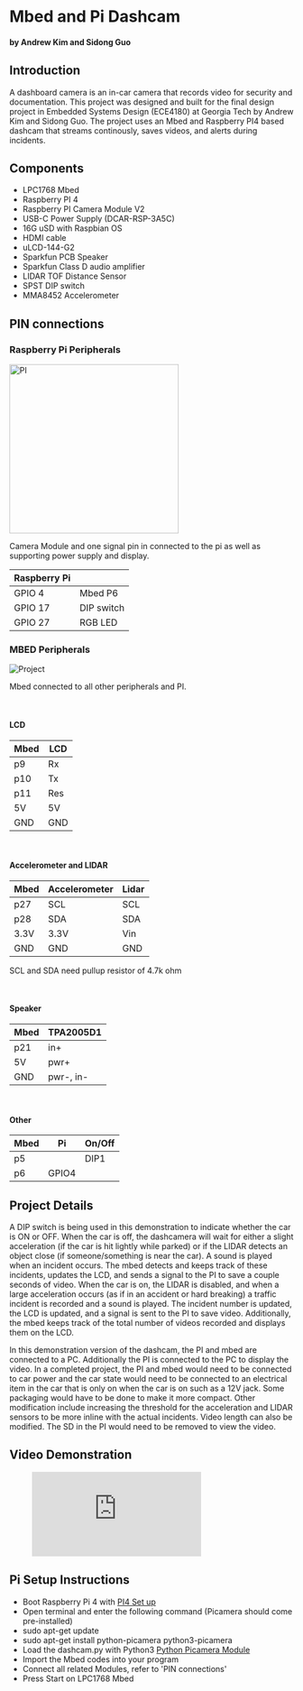 
# Mbed and Pi Dashcam
#### by Andrew Kim and Sidong Guo

## Introduction
A dashboard camera is an in-car camera that records video for security and documentation. This project was designed and built for the final design project in Embedded Systems Design (ECE4180) at Georgia Tech by Andrew Kim and Sidong Guo. The project uses an Mbed and Raspberry PI4 based dashcam that streams continously, saves videos, and alerts during incidents. 

## Components
* LPC1768 Mbed 
* Raspberry PI 4 
* Raspberry PI Camera Module V2
* USB-C Power Supply (DCAR-RSP-3A5C)
* 16G uSD with Raspbian OS 
* HDMI cable
* uLCD-144-G2
* Sparkfun PCB Speaker 
* Sparkfun Class D audio amplifier 
* LIDAR TOF Distance Sensor
* SPST DIP switch
* MMA8452 Accelerometer

## PIN connections
### Raspberry Pi Peripherals 
<img src="https://user-images.githubusercontent.com/82831509/116631723-8f6a7400-a923-11eb-97dc-e1964e7295b3.jpg" alt="PI" style="width:300px;"/>
<p>Camera Module and one signal pin in connected to the pi as well as supporting power supply and display.</p>

|Raspberry Pi|            |
|------------|------------|
|  GPIO 4    | Mbed P6    | 
|  GPIO 17   | DIP switch |
|  GPIO 27   | RGB LED    |
<p></p>

### MBED Peripherals
<img src="https://user-images.githubusercontent.com/82831509/116728394-da33cc80-a9b3-11eb-926d-bfd39d7cca04.jpg" alt="Project" style="width:3
00px;"/>
<p>Mbed connected to all other peripherals and PI.</p>
<br>

#### LCD
|Mbed  | LCD |
|----- |-----|
| p9   | Rx  |
| p10  | Tx  |
| p11  | Res |
| 5V   | 5V  |
| GND  | GND |
<br>

#### Accelerometer and LIDAR
|Mbed  |Accelerometer | Lidar |
|----- |--------------|-------|
| p27  |SCL           | SCL   |
| p28  |SDA           | SDA   |
| 3.3V |3.3V          | Vin   |
| GND  | GND          | GND   |
<p>SCL and SDA need pullup resistor of 4.7k ohm</p>
<br>

#### Speaker
|Mbed  | TPA2005D1 |
|----- |-----------|
| p21  | in+       |
| 5V   | pwr+      |
| GND  | pwr-, in- |
<br>

#### Other
|Mbed  | Pi    | On/Off |
|------|-------|--------|
| p5   |       | DIP1   |
| p6   | GPIO4 |        |

## Project Details
<p>A DIP switch is being used in this demonstration to indicate whether the car is ON or OFF. When the car is off, the dashcamera will wait for either a slight acceleration (if the car is hit lightly while parked) or if the LIDAR detects an object close (if someone/something is near the car). A sound is played when an incident occurs. The mbed detects and keeps track of these incidents, updates the LCD, and sends a signal to the PI to save a couple seconds of video. When the car is on, the LIDAR is disabled, and when a large acceleration occurs (as if in an accident or hard breaking) a traffic incident is recorded and a sound is played. The incident number is updated, the LCD is updated, and a signal is sent to the PI to save video. Additionally, the mbed keeps track of the total number of videos recorded and displays them on the LCD.</p>

<p>In this demonstration version of the dashcam, the PI and mbed are connected to a PC. Additionally the PI is connected to the PC to display the video. In a completed project, the PI and mbed would need to be connected to car power and the car state would need to be connected to an electrical item in the car that is only on when the car is on such as a 12V jack. Some packaging would have to be done to make it more compact. Other modification include increasing the threshold for the acceleration and LIDAR sensors to be more inline with the actual incidents. Video length can also be modified. The SD in the PI would need to be removed to view the video.</p>

## Video Demonstration

<figure class="video_container">
  <iframe src="https://www.youtube.com/embed/YxSZItViBIs" frameborder="0" allowfullscreen="true"> </iframe>
</figure>

## Pi Setup Instructions
* Boot Raspberry Pi 4 with [PI4 Set up](https://www.raspberrypi.org/documentation/installation/installing-images/README.md)
* Open terminal and enter the following command (Picamera should come pre-installed) 
* sudo apt-get update
* sudo apt-get install python-picamera python3-picamera
* Load the dashcam.py with Python3 
[Python Picamera Module](https://picamera.readthedocs.io/en/release-1.13/recipes1.html#recording-to-a-circular-stream)
* Import the Mbed codes into your program
* Connect all related Modules, refer to 'PIN connections'
* Press Start on LPC1768 Mbed 
